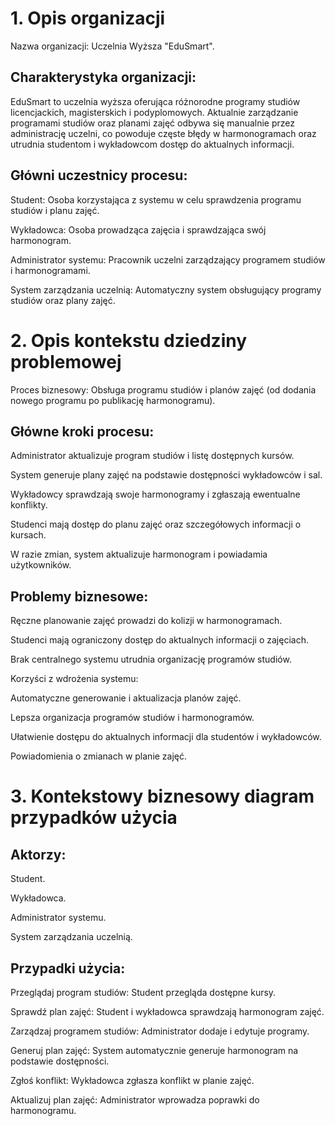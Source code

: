 # 1. Opis organizacji

Nazwa organizacji: Uczelnia Wyższa "EduSmart".

## Charakterystyka organizacji:
EduSmart to uczelnia wyższa oferująca różnorodne programy studiów licencjackich, magisterskich i podyplomowych. Aktualnie zarządzanie programami studiów oraz planami zajęć odbywa się manualnie przez administrację uczelni, co powoduje częste błędy w harmonogramach oraz utrudnia studentom i wykładowcom dostęp do aktualnych informacji.

## Główni uczestnicy procesu:

Student: Osoba korzystająca z systemu w celu sprawdzenia programu studiów i planu zajęć.

Wykładowca: Osoba prowadząca zajęcia i sprawdzająca swój harmonogram.

Administrator systemu: Pracownik uczelni zarządzający programem studiów i harmonogramami.

System zarządzania uczelnią: Automatyczny system obsługujący programy studiów oraz plany zajęć.

# 2. Opis kontekstu dziedziny problemowej
 
Proces biznesowy: Obsługa programu studiów i planów zajęć (od dodania nowego programu po publikację harmonogramu).

## Główne kroki procesu:

Administrator aktualizuje program studiów i listę dostępnych kursów.

System generuje plany zajęć na podstawie dostępności wykładowców i sal.

Wykładowcy sprawdzają swoje harmonogramy i zgłaszają ewentualne konflikty.

Studenci mają dostęp do planu zajęć oraz szczegółowych informacji o kursach.

W razie zmian, system aktualizuje harmonogram i powiadamia użytkowników.

## Problemy biznesowe:

Ręczne planowanie zajęć prowadzi do kolizji w harmonogramach.

Studenci mają ograniczony dostęp do aktualnych informacji o zajęciach.

Brak centralnego systemu utrudnia organizację programów studiów.

Korzyści z wdrożenia systemu:

Automatyczne generowanie i aktualizacja planów zajęć.

Lepsza organizacja programów studiów i harmonogramów.

Ułatwienie dostępu do aktualnych informacji dla studentów i wykładowców.

Powiadomienia o zmianach w planie zajęć.

# 3. Kontekstowy biznesowy diagram przypadków użycia

## Aktorzy:

Student.

Wykładowca.

Administrator systemu.

System zarządzania uczelnią.

## Przypadki użycia:

Przeglądaj program studiów: Student przegląda dostępne kursy.

Sprawdź plan zajęć: Student i wykładowca sprawdzają harmonogram zajęć.

Zarządzaj programem studiów: Administrator dodaje i edytuje programy.

Generuj plan zajęć: System automatycznie generuje harmonogram na podstawie dostępności.

Zgłoś konflikt: Wykładowca zgłasza konflikt w planie zajęć.

Aktualizuj plan zajęć: Administrator wprowadza poprawki do harmonogramu.
